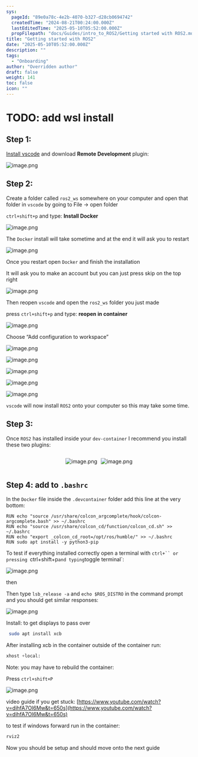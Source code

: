 ```yaml
---
sys:
  pageId: "89e0a78c-4e2b-4070-b327-d28cb0694742"
  createdTime: "2024-08-21T00:24:00.000Z"
  lastEditedTime: "2025-05-10T05:52:00.000Z"
  propFilepath: "docs/Guides/intro_to_ROS2/Getting started with ROS2.md"
title: "Getting started with ROS2"
date: "2025-05-10T05:52:00.000Z"
description: ""
tags:
  - "Onboarding"
author: "Overridden author"
draft: false
weight: 141
toc: false
icon: ""
---
```


# TODO: add wsl install

## Step 1:

[Install vscode](https://code.visualstudio.com/download) and download **Remote Development** plugin:

![image.png](https://prod-files-secure.s3.us-west-2.amazonaws.com/d518164a-d88e-44d1-a4ee-3adb3bd8bce0/efb52993-1881-4a40-b95e-6f020334f022/image.png?X-Amz-Algorithm=AWS4-HMAC-SHA256&X-Amz-Content-Sha256=UNSIGNED-PAYLOAD&X-Amz-Credential=ASIAZI2LB46673IXH4KG%2F20250719%2Fus-west-2%2Fs3%2Faws4_request&X-Amz-Date=20250719T061251Z&X-Amz-Expires=3600&X-Amz-Security-Token=IQoJb3JpZ2luX2VjEIX%2F%2F%2F%2F%2F%2F%2F%2F%2F%2FwEaCXVzLXdlc3QtMiJIMEYCIQCdjGCUNhTZOr81YdIJX%2FkKnM6Oi6ZUBC43Nz1LGBk8ugIhALjtc%2BqmJv%2FJ%2BGio%2Fc2yKhBCdb250XUGobWKApjVdEehKogECJ7%2F%2F%2F%2F%2F%2F%2F%2F%2F%2FwEQABoMNjM3NDIzMTgzODA1IgxMqGgnh4h1Vo9zPYoq3AOscPm2TncffHzSCvmZyJfmWKI32QybnAbFrk%2B5ZCoLdhWBuhlXgJZHtqTXc%2BQWM%2BeinAzrbpgWDruNc9fcfQeQAuG7jBsDBqar%2BaeUUA9VH3NYhH9xVxGDpir6FdSx5E4OM034OzUeyVvQy43IQFkxhdFuujst1I2P2rCt6T8pqWaNHC6EjATDZxo%2B4V%2FOYuqQ1cIVnMmQ8dGvyCyJ8cgG3OcYjUNDGgily%2BG1qNrECjDJIB2SY76YZyeNsxAKe3WnC%2BXO8ayRMnLqNwzWW%2FI1Id1YCchd7xXduE0uYnCaAzfgRr3vGj59vbw76je4TAItrI45kz57XUjSdug3YL7efkBMz1L5XjDTbVfIpqIwJpEbSFpuQTmp%2BD%2BaW7hRzlhivvTabgLGDJl8RXua02%2FHEFsO29AyvS4QO37Ei0jWoXNybvYF6wiHcB8s7GeCNcz8yIvWKG6z7WKpOMIS88BKPjatZVQhrpvRR%2BvVKIa1mgbmmz0XjYO3ZNz3iK3H6csQ0nZ3tD2YOFUAVs6BgRJj17F%2BDWUTjEyJSxJUcAesLY1yKGzjedbNEYrmICK7JkT82mDqI9v8zuiTAFU1LoBDueXjLlaGSN4ctFiwTEN2apyA%2Bdns4a13pMaB4DCHxezDBjqkATrkCvIwWN3mwCTlAuPZeGK8zdE5UrA%2B6ywGJ2DSbLq832ZQ2xCypSakD8NJq8CHkkQWmT6QoCZ1BPPcdxrfO%2FgANi3QdxwqOf81tvQN%2Fg8DMIxM5ActVqCodVSJ5NRjPW7aw5pfQTwP4YREugp3zwEipH06lAhF0c089eJTzQoLiHMi9D8xCHYmmmsDWBeeOaEL68kr5skPIyg%2BIQ094qY75Pwl&X-Amz-Signature=6c7f41861e2886c85afbc75b5a5325769bde480154b690ecf043ae7aa6dfa27a&X-Amz-SignedHeaders=host&x-amz-checksum-mode=ENABLED&x-id=GetObject)

## Step 2:

Create a folder called `ros2_ws` somewhere on your computer and open that folder in `vscode` by going to File → open folder 

`ctrl+shift+p` and type: **Install Docker**

![image.png](https://prod-files-secure.s3.us-west-2.amazonaws.com/d518164a-d88e-44d1-a4ee-3adb3bd8bce0/2269dc0e-1cd5-47ff-bceb-c04ad9b2eab0/image.png?X-Amz-Algorithm=AWS4-HMAC-SHA256&X-Amz-Content-Sha256=UNSIGNED-PAYLOAD&X-Amz-Credential=ASIAZI2LB46673IXH4KG%2F20250719%2Fus-west-2%2Fs3%2Faws4_request&X-Amz-Date=20250719T061251Z&X-Amz-Expires=3600&X-Amz-Security-Token=IQoJb3JpZ2luX2VjEIX%2F%2F%2F%2F%2F%2F%2F%2F%2F%2FwEaCXVzLXdlc3QtMiJIMEYCIQCdjGCUNhTZOr81YdIJX%2FkKnM6Oi6ZUBC43Nz1LGBk8ugIhALjtc%2BqmJv%2FJ%2BGio%2Fc2yKhBCdb250XUGobWKApjVdEehKogECJ7%2F%2F%2F%2F%2F%2F%2F%2F%2F%2FwEQABoMNjM3NDIzMTgzODA1IgxMqGgnh4h1Vo9zPYoq3AOscPm2TncffHzSCvmZyJfmWKI32QybnAbFrk%2B5ZCoLdhWBuhlXgJZHtqTXc%2BQWM%2BeinAzrbpgWDruNc9fcfQeQAuG7jBsDBqar%2BaeUUA9VH3NYhH9xVxGDpir6FdSx5E4OM034OzUeyVvQy43IQFkxhdFuujst1I2P2rCt6T8pqWaNHC6EjATDZxo%2B4V%2FOYuqQ1cIVnMmQ8dGvyCyJ8cgG3OcYjUNDGgily%2BG1qNrECjDJIB2SY76YZyeNsxAKe3WnC%2BXO8ayRMnLqNwzWW%2FI1Id1YCchd7xXduE0uYnCaAzfgRr3vGj59vbw76je4TAItrI45kz57XUjSdug3YL7efkBMz1L5XjDTbVfIpqIwJpEbSFpuQTmp%2BD%2BaW7hRzlhivvTabgLGDJl8RXua02%2FHEFsO29AyvS4QO37Ei0jWoXNybvYF6wiHcB8s7GeCNcz8yIvWKG6z7WKpOMIS88BKPjatZVQhrpvRR%2BvVKIa1mgbmmz0XjYO3ZNz3iK3H6csQ0nZ3tD2YOFUAVs6BgRJj17F%2BDWUTjEyJSxJUcAesLY1yKGzjedbNEYrmICK7JkT82mDqI9v8zuiTAFU1LoBDueXjLlaGSN4ctFiwTEN2apyA%2Bdns4a13pMaB4DCHxezDBjqkATrkCvIwWN3mwCTlAuPZeGK8zdE5UrA%2B6ywGJ2DSbLq832ZQ2xCypSakD8NJq8CHkkQWmT6QoCZ1BPPcdxrfO%2FgANi3QdxwqOf81tvQN%2Fg8DMIxM5ActVqCodVSJ5NRjPW7aw5pfQTwP4YREugp3zwEipH06lAhF0c089eJTzQoLiHMi9D8xCHYmmmsDWBeeOaEL68kr5skPIyg%2BIQ094qY75Pwl&X-Amz-Signature=aafe390a4ebbcf6e2b02f505f8f98fc846ec870da4bb925c59318cc93f20aa8e&X-Amz-SignedHeaders=host&x-amz-checksum-mode=ENABLED&x-id=GetObject)

The `Docker` install will take sometime and at the end it will ask you to restart

![image.png](https://prod-files-secure.s3.us-west-2.amazonaws.com/d518164a-d88e-44d1-a4ee-3adb3bd8bce0/ed233f78-be33-4b1f-b89c-9c346c0e961e/image.png?X-Amz-Algorithm=AWS4-HMAC-SHA256&X-Amz-Content-Sha256=UNSIGNED-PAYLOAD&X-Amz-Credential=ASIAZI2LB46673IXH4KG%2F20250719%2Fus-west-2%2Fs3%2Faws4_request&X-Amz-Date=20250719T061251Z&X-Amz-Expires=3600&X-Amz-Security-Token=IQoJb3JpZ2luX2VjEIX%2F%2F%2F%2F%2F%2F%2F%2F%2F%2FwEaCXVzLXdlc3QtMiJIMEYCIQCdjGCUNhTZOr81YdIJX%2FkKnM6Oi6ZUBC43Nz1LGBk8ugIhALjtc%2BqmJv%2FJ%2BGio%2Fc2yKhBCdb250XUGobWKApjVdEehKogECJ7%2F%2F%2F%2F%2F%2F%2F%2F%2F%2FwEQABoMNjM3NDIzMTgzODA1IgxMqGgnh4h1Vo9zPYoq3AOscPm2TncffHzSCvmZyJfmWKI32QybnAbFrk%2B5ZCoLdhWBuhlXgJZHtqTXc%2BQWM%2BeinAzrbpgWDruNc9fcfQeQAuG7jBsDBqar%2BaeUUA9VH3NYhH9xVxGDpir6FdSx5E4OM034OzUeyVvQy43IQFkxhdFuujst1I2P2rCt6T8pqWaNHC6EjATDZxo%2B4V%2FOYuqQ1cIVnMmQ8dGvyCyJ8cgG3OcYjUNDGgily%2BG1qNrECjDJIB2SY76YZyeNsxAKe3WnC%2BXO8ayRMnLqNwzWW%2FI1Id1YCchd7xXduE0uYnCaAzfgRr3vGj59vbw76je4TAItrI45kz57XUjSdug3YL7efkBMz1L5XjDTbVfIpqIwJpEbSFpuQTmp%2BD%2BaW7hRzlhivvTabgLGDJl8RXua02%2FHEFsO29AyvS4QO37Ei0jWoXNybvYF6wiHcB8s7GeCNcz8yIvWKG6z7WKpOMIS88BKPjatZVQhrpvRR%2BvVKIa1mgbmmz0XjYO3ZNz3iK3H6csQ0nZ3tD2YOFUAVs6BgRJj17F%2BDWUTjEyJSxJUcAesLY1yKGzjedbNEYrmICK7JkT82mDqI9v8zuiTAFU1LoBDueXjLlaGSN4ctFiwTEN2apyA%2Bdns4a13pMaB4DCHxezDBjqkATrkCvIwWN3mwCTlAuPZeGK8zdE5UrA%2B6ywGJ2DSbLq832ZQ2xCypSakD8NJq8CHkkQWmT6QoCZ1BPPcdxrfO%2FgANi3QdxwqOf81tvQN%2Fg8DMIxM5ActVqCodVSJ5NRjPW7aw5pfQTwP4YREugp3zwEipH06lAhF0c089eJTzQoLiHMi9D8xCHYmmmsDWBeeOaEL68kr5skPIyg%2BIQ094qY75Pwl&X-Amz-Signature=a7e4817d450737ed258fbd11758effb5ce3d0ac4c776a452b9cb77ac5a740cc0&X-Amz-SignedHeaders=host&x-amz-checksum-mode=ENABLED&x-id=GetObject)

Once you restart open `Docker` and finish the installation

It will ask you to make an account but you can just press skip on the top right

![image.png](https://prod-files-secure.s3.us-west-2.amazonaws.com/d518164a-d88e-44d1-a4ee-3adb3bd8bce0/21010ad9-1659-4fd9-9f59-9932a09b2a3d/image.png?X-Amz-Algorithm=AWS4-HMAC-SHA256&X-Amz-Content-Sha256=UNSIGNED-PAYLOAD&X-Amz-Credential=ASIAZI2LB46673IXH4KG%2F20250719%2Fus-west-2%2Fs3%2Faws4_request&X-Amz-Date=20250719T061251Z&X-Amz-Expires=3600&X-Amz-Security-Token=IQoJb3JpZ2luX2VjEIX%2F%2F%2F%2F%2F%2F%2F%2F%2F%2FwEaCXVzLXdlc3QtMiJIMEYCIQCdjGCUNhTZOr81YdIJX%2FkKnM6Oi6ZUBC43Nz1LGBk8ugIhALjtc%2BqmJv%2FJ%2BGio%2Fc2yKhBCdb250XUGobWKApjVdEehKogECJ7%2F%2F%2F%2F%2F%2F%2F%2F%2F%2FwEQABoMNjM3NDIzMTgzODA1IgxMqGgnh4h1Vo9zPYoq3AOscPm2TncffHzSCvmZyJfmWKI32QybnAbFrk%2B5ZCoLdhWBuhlXgJZHtqTXc%2BQWM%2BeinAzrbpgWDruNc9fcfQeQAuG7jBsDBqar%2BaeUUA9VH3NYhH9xVxGDpir6FdSx5E4OM034OzUeyVvQy43IQFkxhdFuujst1I2P2rCt6T8pqWaNHC6EjATDZxo%2B4V%2FOYuqQ1cIVnMmQ8dGvyCyJ8cgG3OcYjUNDGgily%2BG1qNrECjDJIB2SY76YZyeNsxAKe3WnC%2BXO8ayRMnLqNwzWW%2FI1Id1YCchd7xXduE0uYnCaAzfgRr3vGj59vbw76je4TAItrI45kz57XUjSdug3YL7efkBMz1L5XjDTbVfIpqIwJpEbSFpuQTmp%2BD%2BaW7hRzlhivvTabgLGDJl8RXua02%2FHEFsO29AyvS4QO37Ei0jWoXNybvYF6wiHcB8s7GeCNcz8yIvWKG6z7WKpOMIS88BKPjatZVQhrpvRR%2BvVKIa1mgbmmz0XjYO3ZNz3iK3H6csQ0nZ3tD2YOFUAVs6BgRJj17F%2BDWUTjEyJSxJUcAesLY1yKGzjedbNEYrmICK7JkT82mDqI9v8zuiTAFU1LoBDueXjLlaGSN4ctFiwTEN2apyA%2Bdns4a13pMaB4DCHxezDBjqkATrkCvIwWN3mwCTlAuPZeGK8zdE5UrA%2B6ywGJ2DSbLq832ZQ2xCypSakD8NJq8CHkkQWmT6QoCZ1BPPcdxrfO%2FgANi3QdxwqOf81tvQN%2Fg8DMIxM5ActVqCodVSJ5NRjPW7aw5pfQTwP4YREugp3zwEipH06lAhF0c089eJTzQoLiHMi9D8xCHYmmmsDWBeeOaEL68kr5skPIyg%2BIQ094qY75Pwl&X-Amz-Signature=7753e2c9238360e65822f829e2ee5d225081d29cb2a5f2a0790a4dfbccdac11c&X-Amz-SignedHeaders=host&x-amz-checksum-mode=ENABLED&x-id=GetObject)

Then reopen `vscode` and open the `ros2_ws` folder you just made

press `ctrl+shift+p` and type: **reopen in container**

![image.png](https://prod-files-secure.s3.us-west-2.amazonaws.com/d518164a-d88e-44d1-a4ee-3adb3bd8bce0/4e93b8c2-41ad-488c-8095-c74205196118/image.png?X-Amz-Algorithm=AWS4-HMAC-SHA256&X-Amz-Content-Sha256=UNSIGNED-PAYLOAD&X-Amz-Credential=ASIAZI2LB46673IXH4KG%2F20250719%2Fus-west-2%2Fs3%2Faws4_request&X-Amz-Date=20250719T061251Z&X-Amz-Expires=3600&X-Amz-Security-Token=IQoJb3JpZ2luX2VjEIX%2F%2F%2F%2F%2F%2F%2F%2F%2F%2FwEaCXVzLXdlc3QtMiJIMEYCIQCdjGCUNhTZOr81YdIJX%2FkKnM6Oi6ZUBC43Nz1LGBk8ugIhALjtc%2BqmJv%2FJ%2BGio%2Fc2yKhBCdb250XUGobWKApjVdEehKogECJ7%2F%2F%2F%2F%2F%2F%2F%2F%2F%2FwEQABoMNjM3NDIzMTgzODA1IgxMqGgnh4h1Vo9zPYoq3AOscPm2TncffHzSCvmZyJfmWKI32QybnAbFrk%2B5ZCoLdhWBuhlXgJZHtqTXc%2BQWM%2BeinAzrbpgWDruNc9fcfQeQAuG7jBsDBqar%2BaeUUA9VH3NYhH9xVxGDpir6FdSx5E4OM034OzUeyVvQy43IQFkxhdFuujst1I2P2rCt6T8pqWaNHC6EjATDZxo%2B4V%2FOYuqQ1cIVnMmQ8dGvyCyJ8cgG3OcYjUNDGgily%2BG1qNrECjDJIB2SY76YZyeNsxAKe3WnC%2BXO8ayRMnLqNwzWW%2FI1Id1YCchd7xXduE0uYnCaAzfgRr3vGj59vbw76je4TAItrI45kz57XUjSdug3YL7efkBMz1L5XjDTbVfIpqIwJpEbSFpuQTmp%2BD%2BaW7hRzlhivvTabgLGDJl8RXua02%2FHEFsO29AyvS4QO37Ei0jWoXNybvYF6wiHcB8s7GeCNcz8yIvWKG6z7WKpOMIS88BKPjatZVQhrpvRR%2BvVKIa1mgbmmz0XjYO3ZNz3iK3H6csQ0nZ3tD2YOFUAVs6BgRJj17F%2BDWUTjEyJSxJUcAesLY1yKGzjedbNEYrmICK7JkT82mDqI9v8zuiTAFU1LoBDueXjLlaGSN4ctFiwTEN2apyA%2Bdns4a13pMaB4DCHxezDBjqkATrkCvIwWN3mwCTlAuPZeGK8zdE5UrA%2B6ywGJ2DSbLq832ZQ2xCypSakD8NJq8CHkkQWmT6QoCZ1BPPcdxrfO%2FgANi3QdxwqOf81tvQN%2Fg8DMIxM5ActVqCodVSJ5NRjPW7aw5pfQTwP4YREugp3zwEipH06lAhF0c089eJTzQoLiHMi9D8xCHYmmmsDWBeeOaEL68kr5skPIyg%2BIQ094qY75Pwl&X-Amz-Signature=23271d4fcd6da07eda160715f40a7c2d1da167d7d3feb2c506503f98f00ffd20&X-Amz-SignedHeaders=host&x-amz-checksum-mode=ENABLED&x-id=GetObject)

Choose “Add configuration to workspace”

![image.png](https://prod-files-secure.s3.us-west-2.amazonaws.com/d518164a-d88e-44d1-a4ee-3adb3bd8bce0/9560b282-5060-4989-ba37-97e7b2c22476/image.png?X-Amz-Algorithm=AWS4-HMAC-SHA256&X-Amz-Content-Sha256=UNSIGNED-PAYLOAD&X-Amz-Credential=ASIAZI2LB46673IXH4KG%2F20250719%2Fus-west-2%2Fs3%2Faws4_request&X-Amz-Date=20250719T061251Z&X-Amz-Expires=3600&X-Amz-Security-Token=IQoJb3JpZ2luX2VjEIX%2F%2F%2F%2F%2F%2F%2F%2F%2F%2FwEaCXVzLXdlc3QtMiJIMEYCIQCdjGCUNhTZOr81YdIJX%2FkKnM6Oi6ZUBC43Nz1LGBk8ugIhALjtc%2BqmJv%2FJ%2BGio%2Fc2yKhBCdb250XUGobWKApjVdEehKogECJ7%2F%2F%2F%2F%2F%2F%2F%2F%2F%2FwEQABoMNjM3NDIzMTgzODA1IgxMqGgnh4h1Vo9zPYoq3AOscPm2TncffHzSCvmZyJfmWKI32QybnAbFrk%2B5ZCoLdhWBuhlXgJZHtqTXc%2BQWM%2BeinAzrbpgWDruNc9fcfQeQAuG7jBsDBqar%2BaeUUA9VH3NYhH9xVxGDpir6FdSx5E4OM034OzUeyVvQy43IQFkxhdFuujst1I2P2rCt6T8pqWaNHC6EjATDZxo%2B4V%2FOYuqQ1cIVnMmQ8dGvyCyJ8cgG3OcYjUNDGgily%2BG1qNrECjDJIB2SY76YZyeNsxAKe3WnC%2BXO8ayRMnLqNwzWW%2FI1Id1YCchd7xXduE0uYnCaAzfgRr3vGj59vbw76je4TAItrI45kz57XUjSdug3YL7efkBMz1L5XjDTbVfIpqIwJpEbSFpuQTmp%2BD%2BaW7hRzlhivvTabgLGDJl8RXua02%2FHEFsO29AyvS4QO37Ei0jWoXNybvYF6wiHcB8s7GeCNcz8yIvWKG6z7WKpOMIS88BKPjatZVQhrpvRR%2BvVKIa1mgbmmz0XjYO3ZNz3iK3H6csQ0nZ3tD2YOFUAVs6BgRJj17F%2BDWUTjEyJSxJUcAesLY1yKGzjedbNEYrmICK7JkT82mDqI9v8zuiTAFU1LoBDueXjLlaGSN4ctFiwTEN2apyA%2Bdns4a13pMaB4DCHxezDBjqkATrkCvIwWN3mwCTlAuPZeGK8zdE5UrA%2B6ywGJ2DSbLq832ZQ2xCypSakD8NJq8CHkkQWmT6QoCZ1BPPcdxrfO%2FgANi3QdxwqOf81tvQN%2Fg8DMIxM5ActVqCodVSJ5NRjPW7aw5pfQTwP4YREugp3zwEipH06lAhF0c089eJTzQoLiHMi9D8xCHYmmmsDWBeeOaEL68kr5skPIyg%2BIQ094qY75Pwl&X-Amz-Signature=01f0ae40d6617527082e835b26276f86bbecc22db4abe2e20d2852d2f9aeaafe&X-Amz-SignedHeaders=host&x-amz-checksum-mode=ENABLED&x-id=GetObject)

![image.png](https://prod-files-secure.s3.us-west-2.amazonaws.com/d518164a-d88e-44d1-a4ee-3adb3bd8bce0/2ee63f81-886b-48e8-a553-dc6e5eac99e4/image.png?X-Amz-Algorithm=AWS4-HMAC-SHA256&X-Amz-Content-Sha256=UNSIGNED-PAYLOAD&X-Amz-Credential=ASIAZI2LB46673IXH4KG%2F20250719%2Fus-west-2%2Fs3%2Faws4_request&X-Amz-Date=20250719T061251Z&X-Amz-Expires=3600&X-Amz-Security-Token=IQoJb3JpZ2luX2VjEIX%2F%2F%2F%2F%2F%2F%2F%2F%2F%2FwEaCXVzLXdlc3QtMiJIMEYCIQCdjGCUNhTZOr81YdIJX%2FkKnM6Oi6ZUBC43Nz1LGBk8ugIhALjtc%2BqmJv%2FJ%2BGio%2Fc2yKhBCdb250XUGobWKApjVdEehKogECJ7%2F%2F%2F%2F%2F%2F%2F%2F%2F%2FwEQABoMNjM3NDIzMTgzODA1IgxMqGgnh4h1Vo9zPYoq3AOscPm2TncffHzSCvmZyJfmWKI32QybnAbFrk%2B5ZCoLdhWBuhlXgJZHtqTXc%2BQWM%2BeinAzrbpgWDruNc9fcfQeQAuG7jBsDBqar%2BaeUUA9VH3NYhH9xVxGDpir6FdSx5E4OM034OzUeyVvQy43IQFkxhdFuujst1I2P2rCt6T8pqWaNHC6EjATDZxo%2B4V%2FOYuqQ1cIVnMmQ8dGvyCyJ8cgG3OcYjUNDGgily%2BG1qNrECjDJIB2SY76YZyeNsxAKe3WnC%2BXO8ayRMnLqNwzWW%2FI1Id1YCchd7xXduE0uYnCaAzfgRr3vGj59vbw76je4TAItrI45kz57XUjSdug3YL7efkBMz1L5XjDTbVfIpqIwJpEbSFpuQTmp%2BD%2BaW7hRzlhivvTabgLGDJl8RXua02%2FHEFsO29AyvS4QO37Ei0jWoXNybvYF6wiHcB8s7GeCNcz8yIvWKG6z7WKpOMIS88BKPjatZVQhrpvRR%2BvVKIa1mgbmmz0XjYO3ZNz3iK3H6csQ0nZ3tD2YOFUAVs6BgRJj17F%2BDWUTjEyJSxJUcAesLY1yKGzjedbNEYrmICK7JkT82mDqI9v8zuiTAFU1LoBDueXjLlaGSN4ctFiwTEN2apyA%2Bdns4a13pMaB4DCHxezDBjqkATrkCvIwWN3mwCTlAuPZeGK8zdE5UrA%2B6ywGJ2DSbLq832ZQ2xCypSakD8NJq8CHkkQWmT6QoCZ1BPPcdxrfO%2FgANi3QdxwqOf81tvQN%2Fg8DMIxM5ActVqCodVSJ5NRjPW7aw5pfQTwP4YREugp3zwEipH06lAhF0c089eJTzQoLiHMi9D8xCHYmmmsDWBeeOaEL68kr5skPIyg%2BIQ094qY75Pwl&X-Amz-Signature=aa4c502b02b991277db52e4d7addec26b55da6dde70b425293f9682a5ce4babe&X-Amz-SignedHeaders=host&x-amz-checksum-mode=ENABLED&x-id=GetObject)

![image.png](https://prod-files-secure.s3.us-west-2.amazonaws.com/d518164a-d88e-44d1-a4ee-3adb3bd8bce0/ae1580b2-b048-407e-aed9-b584224a7a04/image.png?X-Amz-Algorithm=AWS4-HMAC-SHA256&X-Amz-Content-Sha256=UNSIGNED-PAYLOAD&X-Amz-Credential=ASIAZI2LB46673IXH4KG%2F20250719%2Fus-west-2%2Fs3%2Faws4_request&X-Amz-Date=20250719T061251Z&X-Amz-Expires=3600&X-Amz-Security-Token=IQoJb3JpZ2luX2VjEIX%2F%2F%2F%2F%2F%2F%2F%2F%2F%2FwEaCXVzLXdlc3QtMiJIMEYCIQCdjGCUNhTZOr81YdIJX%2FkKnM6Oi6ZUBC43Nz1LGBk8ugIhALjtc%2BqmJv%2FJ%2BGio%2Fc2yKhBCdb250XUGobWKApjVdEehKogECJ7%2F%2F%2F%2F%2F%2F%2F%2F%2F%2FwEQABoMNjM3NDIzMTgzODA1IgxMqGgnh4h1Vo9zPYoq3AOscPm2TncffHzSCvmZyJfmWKI32QybnAbFrk%2B5ZCoLdhWBuhlXgJZHtqTXc%2BQWM%2BeinAzrbpgWDruNc9fcfQeQAuG7jBsDBqar%2BaeUUA9VH3NYhH9xVxGDpir6FdSx5E4OM034OzUeyVvQy43IQFkxhdFuujst1I2P2rCt6T8pqWaNHC6EjATDZxo%2B4V%2FOYuqQ1cIVnMmQ8dGvyCyJ8cgG3OcYjUNDGgily%2BG1qNrECjDJIB2SY76YZyeNsxAKe3WnC%2BXO8ayRMnLqNwzWW%2FI1Id1YCchd7xXduE0uYnCaAzfgRr3vGj59vbw76je4TAItrI45kz57XUjSdug3YL7efkBMz1L5XjDTbVfIpqIwJpEbSFpuQTmp%2BD%2BaW7hRzlhivvTabgLGDJl8RXua02%2FHEFsO29AyvS4QO37Ei0jWoXNybvYF6wiHcB8s7GeCNcz8yIvWKG6z7WKpOMIS88BKPjatZVQhrpvRR%2BvVKIa1mgbmmz0XjYO3ZNz3iK3H6csQ0nZ3tD2YOFUAVs6BgRJj17F%2BDWUTjEyJSxJUcAesLY1yKGzjedbNEYrmICK7JkT82mDqI9v8zuiTAFU1LoBDueXjLlaGSN4ctFiwTEN2apyA%2Bdns4a13pMaB4DCHxezDBjqkATrkCvIwWN3mwCTlAuPZeGK8zdE5UrA%2B6ywGJ2DSbLq832ZQ2xCypSakD8NJq8CHkkQWmT6QoCZ1BPPcdxrfO%2FgANi3QdxwqOf81tvQN%2Fg8DMIxM5ActVqCodVSJ5NRjPW7aw5pfQTwP4YREugp3zwEipH06lAhF0c089eJTzQoLiHMi9D8xCHYmmmsDWBeeOaEL68kr5skPIyg%2BIQ094qY75Pwl&X-Amz-Signature=b8c3d30d27b920e2c5f89a43a88062767e5675b3f06de6e72863739a3248ba18&X-Amz-SignedHeaders=host&x-amz-checksum-mode=ENABLED&x-id=GetObject)

![image.png](https://prod-files-secure.s3.us-west-2.amazonaws.com/d518164a-d88e-44d1-a4ee-3adb3bd8bce0/53255b28-f75e-430f-b9e3-c0ac8577e42b/image.png?X-Amz-Algorithm=AWS4-HMAC-SHA256&X-Amz-Content-Sha256=UNSIGNED-PAYLOAD&X-Amz-Credential=ASIAZI2LB46673IXH4KG%2F20250719%2Fus-west-2%2Fs3%2Faws4_request&X-Amz-Date=20250719T061251Z&X-Amz-Expires=3600&X-Amz-Security-Token=IQoJb3JpZ2luX2VjEIX%2F%2F%2F%2F%2F%2F%2F%2F%2F%2FwEaCXVzLXdlc3QtMiJIMEYCIQCdjGCUNhTZOr81YdIJX%2FkKnM6Oi6ZUBC43Nz1LGBk8ugIhALjtc%2BqmJv%2FJ%2BGio%2Fc2yKhBCdb250XUGobWKApjVdEehKogECJ7%2F%2F%2F%2F%2F%2F%2F%2F%2F%2FwEQABoMNjM3NDIzMTgzODA1IgxMqGgnh4h1Vo9zPYoq3AOscPm2TncffHzSCvmZyJfmWKI32QybnAbFrk%2B5ZCoLdhWBuhlXgJZHtqTXc%2BQWM%2BeinAzrbpgWDruNc9fcfQeQAuG7jBsDBqar%2BaeUUA9VH3NYhH9xVxGDpir6FdSx5E4OM034OzUeyVvQy43IQFkxhdFuujst1I2P2rCt6T8pqWaNHC6EjATDZxo%2B4V%2FOYuqQ1cIVnMmQ8dGvyCyJ8cgG3OcYjUNDGgily%2BG1qNrECjDJIB2SY76YZyeNsxAKe3WnC%2BXO8ayRMnLqNwzWW%2FI1Id1YCchd7xXduE0uYnCaAzfgRr3vGj59vbw76je4TAItrI45kz57XUjSdug3YL7efkBMz1L5XjDTbVfIpqIwJpEbSFpuQTmp%2BD%2BaW7hRzlhivvTabgLGDJl8RXua02%2FHEFsO29AyvS4QO37Ei0jWoXNybvYF6wiHcB8s7GeCNcz8yIvWKG6z7WKpOMIS88BKPjatZVQhrpvRR%2BvVKIa1mgbmmz0XjYO3ZNz3iK3H6csQ0nZ3tD2YOFUAVs6BgRJj17F%2BDWUTjEyJSxJUcAesLY1yKGzjedbNEYrmICK7JkT82mDqI9v8zuiTAFU1LoBDueXjLlaGSN4ctFiwTEN2apyA%2Bdns4a13pMaB4DCHxezDBjqkATrkCvIwWN3mwCTlAuPZeGK8zdE5UrA%2B6ywGJ2DSbLq832ZQ2xCypSakD8NJq8CHkkQWmT6QoCZ1BPPcdxrfO%2FgANi3QdxwqOf81tvQN%2Fg8DMIxM5ActVqCodVSJ5NRjPW7aw5pfQTwP4YREugp3zwEipH06lAhF0c089eJTzQoLiHMi9D8xCHYmmmsDWBeeOaEL68kr5skPIyg%2BIQ094qY75Pwl&X-Amz-Signature=97851c740b2cf8d51af360960f9d3e61b013e9465c112bbdef5f0339ebe80847&X-Amz-SignedHeaders=host&x-amz-checksum-mode=ENABLED&x-id=GetObject)

![image.png](https://prod-files-secure.s3.us-west-2.amazonaws.com/d518164a-d88e-44d1-a4ee-3adb3bd8bce0/7c562767-5af9-4ffb-97d1-327bcdf4ee00/image.png?X-Amz-Algorithm=AWS4-HMAC-SHA256&X-Amz-Content-Sha256=UNSIGNED-PAYLOAD&X-Amz-Credential=ASIAZI2LB46673IXH4KG%2F20250719%2Fus-west-2%2Fs3%2Faws4_request&X-Amz-Date=20250719T061251Z&X-Amz-Expires=3600&X-Amz-Security-Token=IQoJb3JpZ2luX2VjEIX%2F%2F%2F%2F%2F%2F%2F%2F%2F%2FwEaCXVzLXdlc3QtMiJIMEYCIQCdjGCUNhTZOr81YdIJX%2FkKnM6Oi6ZUBC43Nz1LGBk8ugIhALjtc%2BqmJv%2FJ%2BGio%2Fc2yKhBCdb250XUGobWKApjVdEehKogECJ7%2F%2F%2F%2F%2F%2F%2F%2F%2F%2FwEQABoMNjM3NDIzMTgzODA1IgxMqGgnh4h1Vo9zPYoq3AOscPm2TncffHzSCvmZyJfmWKI32QybnAbFrk%2B5ZCoLdhWBuhlXgJZHtqTXc%2BQWM%2BeinAzrbpgWDruNc9fcfQeQAuG7jBsDBqar%2BaeUUA9VH3NYhH9xVxGDpir6FdSx5E4OM034OzUeyVvQy43IQFkxhdFuujst1I2P2rCt6T8pqWaNHC6EjATDZxo%2B4V%2FOYuqQ1cIVnMmQ8dGvyCyJ8cgG3OcYjUNDGgily%2BG1qNrECjDJIB2SY76YZyeNsxAKe3WnC%2BXO8ayRMnLqNwzWW%2FI1Id1YCchd7xXduE0uYnCaAzfgRr3vGj59vbw76je4TAItrI45kz57XUjSdug3YL7efkBMz1L5XjDTbVfIpqIwJpEbSFpuQTmp%2BD%2BaW7hRzlhivvTabgLGDJl8RXua02%2FHEFsO29AyvS4QO37Ei0jWoXNybvYF6wiHcB8s7GeCNcz8yIvWKG6z7WKpOMIS88BKPjatZVQhrpvRR%2BvVKIa1mgbmmz0XjYO3ZNz3iK3H6csQ0nZ3tD2YOFUAVs6BgRJj17F%2BDWUTjEyJSxJUcAesLY1yKGzjedbNEYrmICK7JkT82mDqI9v8zuiTAFU1LoBDueXjLlaGSN4ctFiwTEN2apyA%2Bdns4a13pMaB4DCHxezDBjqkATrkCvIwWN3mwCTlAuPZeGK8zdE5UrA%2B6ywGJ2DSbLq832ZQ2xCypSakD8NJq8CHkkQWmT6QoCZ1BPPcdxrfO%2FgANi3QdxwqOf81tvQN%2Fg8DMIxM5ActVqCodVSJ5NRjPW7aw5pfQTwP4YREugp3zwEipH06lAhF0c089eJTzQoLiHMi9D8xCHYmmmsDWBeeOaEL68kr5skPIyg%2BIQ094qY75Pwl&X-Amz-Signature=000f990b82753fa8b0ca6f60ce3086d271c7c3385a62c3750fdbac983fd65c09&X-Amz-SignedHeaders=host&x-amz-checksum-mode=ENABLED&x-id=GetObject)

`vscode` will now install `ROS2` onto your computer so this may take some time.

## Step 3:

Once `ROS2` has installed inside your `dev-container` I recommend you install these two plugins:

<div style="display: flex;flex-direction: row; column-gap:10px; max-width: 630px;justify-content: center;">
<div>

![image.png](https://prod-files-secure.s3.us-west-2.amazonaws.com/d518164a-d88e-44d1-a4ee-3adb3bd8bce0/3fc3d550-5a54-4ba1-ba6b-faa01cdb7369/image.png?X-Amz-Algorithm=AWS4-HMAC-SHA256&X-Amz-Content-Sha256=UNSIGNED-PAYLOAD&X-Amz-Credential=ASIAZI2LB466SCQZ6KOD%2F20250719%2Fus-west-2%2Fs3%2Faws4_request&X-Amz-Date=20250719T061253Z&X-Amz-Expires=3600&X-Amz-Security-Token=IQoJb3JpZ2luX2VjEIX%2F%2F%2F%2F%2F%2F%2F%2F%2F%2FwEaCXVzLXdlc3QtMiJIMEYCIQDtNkGjRWdvFbj30Jx3Vcxt5anDIVZECZahwvxzHtOjKQIhAL2Y5bD3eXmmkpJehore5Y6olTw%2BQ8yOeYHwb%2BrlhH0fKogECJ7%2F%2F%2F%2F%2F%2F%2F%2F%2F%2FwEQABoMNjM3NDIzMTgzODA1IgzkZyKfN7SqU%2FAXEJQq3ANtFbRt7YdoD3qKnNG2S%2BsGMhq6hFXpIDkLS6z01k3wYZcMzAwkQjoNaM0VfnXk3oFKDQP7HKW2rbitEUj%2BpqtuDXNTZJWdZuKz7RxP508XlYd0juWC%2BsWTU5zonnXpnSVUjLYfoHmzoKYgtNSjLACAVEqU2bMcwyX1aZjYS%2F6iLAOSZJ78sPL0kK1pNCxlDVwTRcV9%2Be8qmUX26cL5blnainnbUO6kn3rYEEaB9DxZ8kEe2wJol0bJQ%2FFpvhBmOiRYUmajO1dmMvNST%2BxMVg0veM5oIzkuFIZiKUvkSjce%2BCOkbHPfQc9P%2B3TqYeYsVGgKAY0U5GdMNWDhjrXgFqxUk7UYVYsdunySVP91fRQ4GLQIRPdOxNP%2F7U47gf9fRNsIKATaws6GkdazHuuibfrlEKgQFGpBo6HqQskZb5PciCgkdoEslzHo7eGAylVC3vIbeLPe%2BsNaasSTsaeKBnf61xVkMMVuvKwuGzIsGhfHwk%2FQw%2Fsdtf0GVwf6iCq%2BlbViO%2F4mYvK6XJsoObK%2FWbH%2FAFKXMvPEEZgL6Zsc9d89%2BCsd0UGFlwg5IHzaDvdOiexAMes4ZU7MSDTWZkTy5zQiKacm5wZZMwsdXF1GFeBnIwfU8S2Z9kmE1IBqcDD2xOzDBjqkAdAICoVeFX0GxH34KQDofPyXWj74ph%2FOLEceG9tj4h9ZL6u0jJqe%2BVpM06xQ3pc%2FHz%2BpeDzgiBvft7Wvy1PIE3GCPMFFVoR3XT%2FntGvxs9zOE8l%2BKCJJNHvUrFBe5YT%2FF1i9UyppV9EOFnFEh1RaiQCrrPwyvKgKry6k1o%2B07MSveuIP758wDRtB2OHBnCdZp6SGiicUtkwRTPAg9rPbqKCbd7VK&X-Amz-Signature=10c02df9f4e982c94a7d1c2e63f378ade0a0743c9d6c467fb9e30d3834e25c05&X-Amz-SignedHeaders=host&x-amz-checksum-mode=ENABLED&x-id=GetObject)

</div>
<div>

![image.png](https://prod-files-secure.s3.us-west-2.amazonaws.com/d518164a-d88e-44d1-a4ee-3adb3bd8bce0/d994cc66-13c2-4093-a5a3-f84cf4601a82/image.png?X-Amz-Algorithm=AWS4-HMAC-SHA256&X-Amz-Content-Sha256=UNSIGNED-PAYLOAD&X-Amz-Credential=ASIAZI2LB466W5LXXRO2%2F20250719%2Fus-west-2%2Fs3%2Faws4_request&X-Amz-Date=20250719T061253Z&X-Amz-Expires=3600&X-Amz-Security-Token=IQoJb3JpZ2luX2VjEIX%2F%2F%2F%2F%2F%2F%2F%2F%2F%2FwEaCXVzLXdlc3QtMiJHMEUCIEHc0DWOu8Y%2F58954veru4gqCEzE4NiPi7O61msWMCJIAiEA9bn2FAOSYN0cHDf%2B72h2U01sQ8jJv9X%2BMo%2Bdc7GrcSsqiAQInv%2F%2F%2F%2F%2F%2F%2F%2F%2F%2FARAAGgw2Mzc0MjMxODM4MDUiDNBVMTkMcWgjg2eE4ircA1s%2Bhlnvg6EsoZX0szPU3rPp9tYw5I45XUlxhGfVJedzDh51b%2Bp5pVQbTfBV26wbbP%2BDuwp4vQdP%2F0XHH%2B7FYrbw4GXiSHu6cppR21Miy8hPAWPfmRoHn2K0YOtc5XANomXBJElCTFnMZwcx84vCerjTmJGdYUprnCslH%2BS34IWte36ixrSiui2Fq%2ByQBRN2WZf10JKw1cF9PgYNq%2F9fRU%2FWA2rbCmNPg0ndXJeXQ3XtmDZ1zYYNdhfDWjHJw5XrZUpxS5WOKxb27Wkn0%2FqVGtv2G9CEiI%2FLmC%2BNeqQ6LWAIO%2Fm5WrtqSLPztbYg8g2uR%2FRpMILMYxEQTdwoXjMhSj86hsfzP1env4NPajV5UyQ%2FpnRrOHzRtQWqSAcAEbKntBqJo5PoHX5WsAgtRtG2U4am9UdCn0GN50GrtswFLN1ShauFoNtz%2Fq%2Fytpimg4wc7zdIJtqgGbq9pSbRYNByTFmqnjgorZoTFYtXrmRGgMnl0GjHMFaY5to2wN3DqL6ZOq3Wba59DRFM%2Bze1H4lhXaDyWmKb2CmYIHyBaJ7hwfqCsNzXE1oi7oPk3IJ3Neu2FEWWm0KEStMRMgf24%2BrLNDG%2FXpN%2FEvQmdadDkWumnTK%2FQTxehS82BOrMpq9pMPfF7MMGOqUBAxTddWZ6%2F48nF6D0tTF2EJfGrE9OhZH1GJhZqxlwilbpftLbGU8lqCHwhoRXkfQv7ltbKPLG72Kx19lVS%2BO78JowGn0dnuOP47TW7svP624sW0RO38jtngiP9KcbHK3kVMZhaOrsT39OiqmFa0%2BsDoeUqKuWH7XSXtJ3jwT5c2BXHFcMEgDkO3V4asMqWfAF%2FtV3q548FwBzcW268ivM%2BHtYOIWg&X-Amz-Signature=726d37be3431d8ad83c38b5e9a74db0265a948694c1ced4aeac48e9f61fc1be2&X-Amz-SignedHeaders=host&x-amz-checksum-mode=ENABLED&x-id=GetObject)

</div>
</div>

## Step 4: add to `.bashrc`

In the `Docker` file inside the `.devcontainer` folder add this line at the very bottom: 

```docker
RUN echo "source /usr/share/colcon_argcomplete/hook/colcon-argcomplete.bash" >> ~/.bashrc
RUN echo "source /usr/share/colcon_cd/function/colcon_cd.sh" >> ~/.bashrc
RUN echo "export _colcon_cd_root=/opt/ros/humble/" >> ~/.bashrc
RUN sudo apt install -y python3-pip 
```

To test if everything installed correctly open a terminal with `ctrl+`` or pressing `ctrl+shift+p` and typing `toggle terminal`:

![image.png](https://prod-files-secure.s3.us-west-2.amazonaws.com/d518164a-d88e-44d1-a4ee-3adb3bd8bce0/6a4943d8-b04e-4c02-9a58-775f3384d1a5/image.png?X-Amz-Algorithm=AWS4-HMAC-SHA256&X-Amz-Content-Sha256=UNSIGNED-PAYLOAD&X-Amz-Credential=ASIAZI2LB46673IXH4KG%2F20250719%2Fus-west-2%2Fs3%2Faws4_request&X-Amz-Date=20250719T061251Z&X-Amz-Expires=3600&X-Amz-Security-Token=IQoJb3JpZ2luX2VjEIX%2F%2F%2F%2F%2F%2F%2F%2F%2F%2FwEaCXVzLXdlc3QtMiJIMEYCIQCdjGCUNhTZOr81YdIJX%2FkKnM6Oi6ZUBC43Nz1LGBk8ugIhALjtc%2BqmJv%2FJ%2BGio%2Fc2yKhBCdb250XUGobWKApjVdEehKogECJ7%2F%2F%2F%2F%2F%2F%2F%2F%2F%2FwEQABoMNjM3NDIzMTgzODA1IgxMqGgnh4h1Vo9zPYoq3AOscPm2TncffHzSCvmZyJfmWKI32QybnAbFrk%2B5ZCoLdhWBuhlXgJZHtqTXc%2BQWM%2BeinAzrbpgWDruNc9fcfQeQAuG7jBsDBqar%2BaeUUA9VH3NYhH9xVxGDpir6FdSx5E4OM034OzUeyVvQy43IQFkxhdFuujst1I2P2rCt6T8pqWaNHC6EjATDZxo%2B4V%2FOYuqQ1cIVnMmQ8dGvyCyJ8cgG3OcYjUNDGgily%2BG1qNrECjDJIB2SY76YZyeNsxAKe3WnC%2BXO8ayRMnLqNwzWW%2FI1Id1YCchd7xXduE0uYnCaAzfgRr3vGj59vbw76je4TAItrI45kz57XUjSdug3YL7efkBMz1L5XjDTbVfIpqIwJpEbSFpuQTmp%2BD%2BaW7hRzlhivvTabgLGDJl8RXua02%2FHEFsO29AyvS4QO37Ei0jWoXNybvYF6wiHcB8s7GeCNcz8yIvWKG6z7WKpOMIS88BKPjatZVQhrpvRR%2BvVKIa1mgbmmz0XjYO3ZNz3iK3H6csQ0nZ3tD2YOFUAVs6BgRJj17F%2BDWUTjEyJSxJUcAesLY1yKGzjedbNEYrmICK7JkT82mDqI9v8zuiTAFU1LoBDueXjLlaGSN4ctFiwTEN2apyA%2Bdns4a13pMaB4DCHxezDBjqkATrkCvIwWN3mwCTlAuPZeGK8zdE5UrA%2B6ywGJ2DSbLq832ZQ2xCypSakD8NJq8CHkkQWmT6QoCZ1BPPcdxrfO%2FgANi3QdxwqOf81tvQN%2Fg8DMIxM5ActVqCodVSJ5NRjPW7aw5pfQTwP4YREugp3zwEipH06lAhF0c089eJTzQoLiHMi9D8xCHYmmmsDWBeeOaEL68kr5skPIyg%2BIQ094qY75Pwl&X-Amz-Signature=fa3f7dc5df1c169b096647f2c7b2fbe55459401386a2f3ede75a72de8bcc8046&X-Amz-SignedHeaders=host&x-amz-checksum-mode=ENABLED&x-id=GetObject)

then 

Then type `lsb_release -a` and `echo $ROS_DISTRO` in the command prompt and you should get similar responses:

![image.png](https://prod-files-secure.s3.us-west-2.amazonaws.com/d518164a-d88e-44d1-a4ee-3adb3bd8bce0/3e635dec-a805-4e85-8b9e-d000e5b71a4e/image.png?X-Amz-Algorithm=AWS4-HMAC-SHA256&X-Amz-Content-Sha256=UNSIGNED-PAYLOAD&X-Amz-Credential=ASIAZI2LB46673IXH4KG%2F20250719%2Fus-west-2%2Fs3%2Faws4_request&X-Amz-Date=20250719T061251Z&X-Amz-Expires=3600&X-Amz-Security-Token=IQoJb3JpZ2luX2VjEIX%2F%2F%2F%2F%2F%2F%2F%2F%2F%2FwEaCXVzLXdlc3QtMiJIMEYCIQCdjGCUNhTZOr81YdIJX%2FkKnM6Oi6ZUBC43Nz1LGBk8ugIhALjtc%2BqmJv%2FJ%2BGio%2Fc2yKhBCdb250XUGobWKApjVdEehKogECJ7%2F%2F%2F%2F%2F%2F%2F%2F%2F%2FwEQABoMNjM3NDIzMTgzODA1IgxMqGgnh4h1Vo9zPYoq3AOscPm2TncffHzSCvmZyJfmWKI32QybnAbFrk%2B5ZCoLdhWBuhlXgJZHtqTXc%2BQWM%2BeinAzrbpgWDruNc9fcfQeQAuG7jBsDBqar%2BaeUUA9VH3NYhH9xVxGDpir6FdSx5E4OM034OzUeyVvQy43IQFkxhdFuujst1I2P2rCt6T8pqWaNHC6EjATDZxo%2B4V%2FOYuqQ1cIVnMmQ8dGvyCyJ8cgG3OcYjUNDGgily%2BG1qNrECjDJIB2SY76YZyeNsxAKe3WnC%2BXO8ayRMnLqNwzWW%2FI1Id1YCchd7xXduE0uYnCaAzfgRr3vGj59vbw76je4TAItrI45kz57XUjSdug3YL7efkBMz1L5XjDTbVfIpqIwJpEbSFpuQTmp%2BD%2BaW7hRzlhivvTabgLGDJl8RXua02%2FHEFsO29AyvS4QO37Ei0jWoXNybvYF6wiHcB8s7GeCNcz8yIvWKG6z7WKpOMIS88BKPjatZVQhrpvRR%2BvVKIa1mgbmmz0XjYO3ZNz3iK3H6csQ0nZ3tD2YOFUAVs6BgRJj17F%2BDWUTjEyJSxJUcAesLY1yKGzjedbNEYrmICK7JkT82mDqI9v8zuiTAFU1LoBDueXjLlaGSN4ctFiwTEN2apyA%2Bdns4a13pMaB4DCHxezDBjqkATrkCvIwWN3mwCTlAuPZeGK8zdE5UrA%2B6ywGJ2DSbLq832ZQ2xCypSakD8NJq8CHkkQWmT6QoCZ1BPPcdxrfO%2FgANi3QdxwqOf81tvQN%2Fg8DMIxM5ActVqCodVSJ5NRjPW7aw5pfQTwP4YREugp3zwEipH06lAhF0c089eJTzQoLiHMi9D8xCHYmmmsDWBeeOaEL68kr5skPIyg%2BIQ094qY75Pwl&X-Amz-Signature=f123c66a6fe5a2692a47b1c5f1dbc49df74dc528ba3f1d4129a23a4c09731270&X-Amz-SignedHeaders=host&x-amz-checksum-mode=ENABLED&x-id=GetObject)

Install:  to get displays to pass over

```bash
 sudo apt install xcb
```

After installing xcb in the container outside of the container run:

```python
xhost +local:
```

Note: you may have to rebuild the container:

Press `ctrl+shift+P`

![image.png](https://prod-files-secure.s3.us-west-2.amazonaws.com/d518164a-d88e-44d1-a4ee-3adb3bd8bce0/6c2be660-2618-4c38-9c26-53554f7a0b7b/image.png?X-Amz-Algorithm=AWS4-HMAC-SHA256&X-Amz-Content-Sha256=UNSIGNED-PAYLOAD&X-Amz-Credential=ASIAZI2LB46673IXH4KG%2F20250719%2Fus-west-2%2Fs3%2Faws4_request&X-Amz-Date=20250719T061251Z&X-Amz-Expires=3600&X-Amz-Security-Token=IQoJb3JpZ2luX2VjEIX%2F%2F%2F%2F%2F%2F%2F%2F%2F%2FwEaCXVzLXdlc3QtMiJIMEYCIQCdjGCUNhTZOr81YdIJX%2FkKnM6Oi6ZUBC43Nz1LGBk8ugIhALjtc%2BqmJv%2FJ%2BGio%2Fc2yKhBCdb250XUGobWKApjVdEehKogECJ7%2F%2F%2F%2F%2F%2F%2F%2F%2F%2FwEQABoMNjM3NDIzMTgzODA1IgxMqGgnh4h1Vo9zPYoq3AOscPm2TncffHzSCvmZyJfmWKI32QybnAbFrk%2B5ZCoLdhWBuhlXgJZHtqTXc%2BQWM%2BeinAzrbpgWDruNc9fcfQeQAuG7jBsDBqar%2BaeUUA9VH3NYhH9xVxGDpir6FdSx5E4OM034OzUeyVvQy43IQFkxhdFuujst1I2P2rCt6T8pqWaNHC6EjATDZxo%2B4V%2FOYuqQ1cIVnMmQ8dGvyCyJ8cgG3OcYjUNDGgily%2BG1qNrECjDJIB2SY76YZyeNsxAKe3WnC%2BXO8ayRMnLqNwzWW%2FI1Id1YCchd7xXduE0uYnCaAzfgRr3vGj59vbw76je4TAItrI45kz57XUjSdug3YL7efkBMz1L5XjDTbVfIpqIwJpEbSFpuQTmp%2BD%2BaW7hRzlhivvTabgLGDJl8RXua02%2FHEFsO29AyvS4QO37Ei0jWoXNybvYF6wiHcB8s7GeCNcz8yIvWKG6z7WKpOMIS88BKPjatZVQhrpvRR%2BvVKIa1mgbmmz0XjYO3ZNz3iK3H6csQ0nZ3tD2YOFUAVs6BgRJj17F%2BDWUTjEyJSxJUcAesLY1yKGzjedbNEYrmICK7JkT82mDqI9v8zuiTAFU1LoBDueXjLlaGSN4ctFiwTEN2apyA%2Bdns4a13pMaB4DCHxezDBjqkATrkCvIwWN3mwCTlAuPZeGK8zdE5UrA%2B6ywGJ2DSbLq832ZQ2xCypSakD8NJq8CHkkQWmT6QoCZ1BPPcdxrfO%2FgANi3QdxwqOf81tvQN%2Fg8DMIxM5ActVqCodVSJ5NRjPW7aw5pfQTwP4YREugp3zwEipH06lAhF0c089eJTzQoLiHMi9D8xCHYmmmsDWBeeOaEL68kr5skPIyg%2BIQ094qY75Pwl&X-Amz-Signature=59a68af7756ab9d03bdbe084e871d852310410af68d28f4f29cc177ce3a0f416&X-Amz-SignedHeaders=host&x-amz-checksum-mode=ENABLED&x-id=GetObject)

video guide if you get stuck: [https://www.youtube.com/watch?v=dihfA7Ol6Mw&t=650s](https://www.youtube.com/watch?v=dihfA7Ol6Mw&t=650s)

to test if windows forward run in the container:

```bash
rviz2
```

Now you should be setup and should move onto the next guide 
